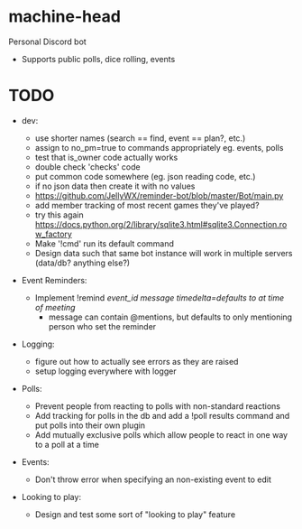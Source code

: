 # machine-head
Personal Discord bot
- Supports public polls, dice rolling, events


# TODO
- dev:
    - use shorter names (search == find, event == plan?, etc.)
    - assign to no_pm=true to commands appropriately eg. events, polls
    - test that is_owner code actually works
    - double check 'checks' code
    - put common code somewhere (eg. json reading code, etc.)
    - if no json data then create it with no values
    - https://github.com/JellyWX/reminder-bot/blob/master/Bot/main.py
    - add member tracking of most recent games they've played?
    - try this again https://docs.python.org/2/library/sqlite3.html#sqlite3.Connection.row_factory
    - Make '!cmd' run its default command
    - Design data such that same bot instance will work in multiple servers (data/db? anything else?)
- Event Reminders:
    - Implement !remind *event_id* *message* *timedelta=defaults to at time of meeting*
        - message can contain @mentions, but defaults to only mentioning person who set the reminder
- Logging:
    - figure out how to actually see errors as they are raised
    - setup logging everywhere with logger
- Polls:
    - Prevent people from reacting to polls with non-standard reactions
    - Add tracking for polls in the db and add a !poll results command and put polls into their own plugin
    - Add mutually exclusive polls which allow people to react in one way to a poll at a time
- Events:
    - Don't throw error when specifying an non-existing event to edit

- Looking to play:
    - Design and test some sort of "looking to play" feature
